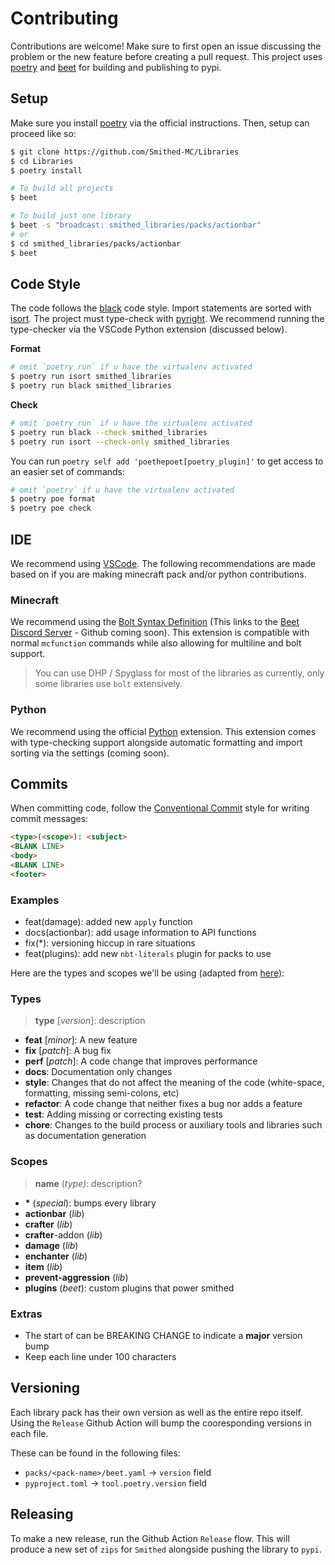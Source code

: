 # Contributing

Contributions are welcome! Make sure to first open an issue discussing the problem or the new feature before creating a pull request. This project uses [poetry](https://python-poetry.org/) and [beet](https://mcbeet.dev) for building and publishing to pypi.

## Setup
Make sure you install [poetry](https://python-poetry.org/docs/) via the official instructions. Then, setup can proceed like so:

```bash
$ git clone https://github.com/Smithed-MC/Libraries
$ cd Libraries
$ poetry install

# To build all projects
$ beet

# To build just one library
$ beet -s "broadcast: smithed_libraries/packs/actionbar"
# or
$ cd smithed_libraries/packs/actionbar
$ beet
```

## Code Style
The code follows the [black](https://github.com/psf/black) code style. Import statements are sorted with [isort](https://pycqa.github.io/isort/). The project must type-check with [pyright](https://github.com/microsoft/pyright). We recommend running the type-checker via the VSCode Python extension (discussed below).

**Format**
```bash
# omit `poetry run` if u have the virtualenv activated
$ poetry run isort smithed_libraries
$ poetry run black smithed_libraries
```

**Check**
```bash
# omit `poetry run` if u have the virtualenv activated
$ poetry run black --check smithed_libraries
$ poetry run isort --check-only smithed_libraries
```

You can run `poetry self add 'poethepoet[poetry_plugin]'` to get access to an easier set of commands:
```bash
# omit `poetry` if u have the virtualenv activated
$ poetry poe format
$ poetry poe check
```

## IDE
We recommend using [VSCode](https://code.visualstudio.com/). The following recommendations are made based on if you are making minecraft pack and/or python contributions.

### Minecraft
We recommend using the [Bolt Syntax Definition](https://ptb.discord.com/channels/900530660677156924/900545626549387286/973086846227718185) (This links to the [Beet Discord Server](https://discord.gg/98MdSGMm8j) - Github coming soon). This extension is compatible with normal `mcfunction` commands while also allowing for multiline and bolt support.

> You can use DHP / Spyglass for most of the libraries as currently, only some libraries use `bolt` extensively.

### Python
We recommend using the official [Python](https://marketplace.visualstudio.com/items?itemName=ms-python.python) extension. This extension comes with type-checking support alongside automatic formatting and import sorting via the settings (coming soon).

## Commits
When committing code, follow the [Conventional Commit](https://www.conventionalcommits.org/en/v1.0.0/) style for writing commit messages:

```md
<type>(<scope>): <subject>
<BLANK LINE>
<body>
<BLANK LINE>
<footer>
```

### Examples
- feat(damage): added new `apply` function
- docs(actionbar): add usage information to API functions
- fix(*): versioning hiccup in rare situations
- feat(plugins): add new `nbt-literals` plugin for packs to use


Here are the types and scopes we'll be using (adapted from [here](https://github.com/angular/angular/blob/22b96b9/CONTRIBUTING.md#-commit-message-guidelines)):


### Types
> **type** [*version*]: description

- **feat** [*minor*]: A new feature
- **fix** [*patch*]: A bug fix
- **perf** [*patch*]: A code change that improves performance
- **docs**: Documentation only changes
- **style**: Changes that do not affect the meaning of the code (white-space, formatting, missing semi-colons, etc)
- **refactor**: A code change that neither fixes a bug nor adds a feature
- **test**: Adding missing or correcting existing tests
- **chore**: Changes to the build process or auxiliary tools and libraries such as documentation generation

### Scopes
> **name** (*type)*: description?

- **\*** (*special*): bumps every library
- **actionbar** (*lib*)
- **crafter** (*lib*)
- **crafter**-addon (*lib*)
- **damage** (*lib*)
- **enchanter** (*lib*)
- **item** (*lib*)
- **prevent-aggression** (*lib*)
- **plugins** (*beet*): custom plugins that power smithed

### Extras
- The start of <body> can be BREAKING CHANGE to indicate a **major** version bump
- Keep each line under 100 characters


## Versioning
Each library pack has their own version as well as the entire repo itself. Using the `Release` Github Action will bump the cooresponding versions in each file.

These can be found in the following files:
- `packs/<pack-name>/beet.yaml` -> `version` field
- `pyproject.toml` -> `tool.poetry.version` field

## Releasing
To make a new release, run the Github Action `Release` flow. This will produce a new set of `zips` for `Smithed` alongside pushing the library to `pypi`.

